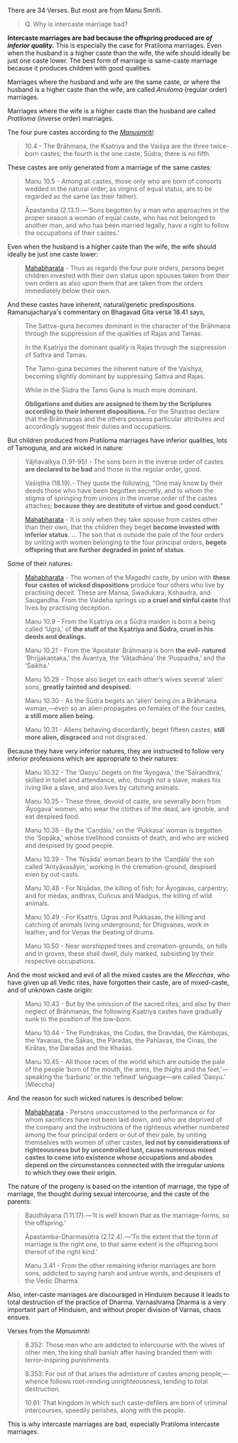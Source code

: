 There are 34 Verses.
But most are from Manu Smriti.

> Q. Why is intercaste marriage bad?

**Intercaste marriages are bad because the offspring produced are _of inferior quality._** This is especially the case for Pratiloma marriages. Even when the husband is a higher caste than the wife, the wife should ideally be just one caste lower. The best form of marriage is same-caste marriage because it produces children with good qualities.

Marriages where the husband and wife are the same caste, or where the husband is a higher caste than the wife, are called _Anuloma_ (regular order) marriages.

Marriages where the wife is a higher caste than the husband are called _Pratiloma_ (inverse order) marriages.

The four pure castes according to the _[Manusmriti](https://www.wisdomlib.org/hinduism/book/manusmriti-with-the-commentary-of-medhatithi/d/doc201736.html)_:

> 10.4 - The Brāhmaṇa, the Kṣatriya and the Vaiśya are the three twice-born castes; the fourth is the one caste, Śūdra; there is no fifth.

These castes are only generated from a marriage of the same castes:

> Manu 10.5 - Among all castes, those only who are born of consorts wedded in the natural order, as virgins of equal status, are to be regarded as the same (as their father).
> 
> Āpastamba (2.13.1).—‘Sons begotten by a man who approaches in the proper season a woman of equal caste, who has not belonged to another man, and who has been married legally, have a right to follow the occupations of their castes.’

Even when the husband is a higher caste than the wife, the wife should ideally be just one caste lower:

> [Mahabharata](https://www.sacred-texts.com/hin/m13/m13b013.htm) - Thus as regards the four pure orders, persons beget children invested with their own status upon spouses taken from their own orders as also upon them that are taken from the orders immediately below their own.

And these castes have inherent, natural/genetic predispositions. Ramanujacharya's commentary on Bhagavad Gita verse 18.41 says,

> The Sattva-guna becomes dominant in the character of the Brāhmaṇa through the suppression of the qualities of Rajas and Tamas.
> 
> In the Kṣatriya the dominant quality is Rajas through the suppression of Sattva and Tamas.
> 
> The Tamo-guna becomes the inherent nature of the Vaishya, becoming slightly dominant by suppressing Sattva and Rajas.
> 
> While in the Śūdra the Tamo Guna is much more dominant.
> 
> **Obligations and duties are assigned to them by the Scriptures according to their inherent dispositions.** For the Shastras declare that the Brāhmaṇas and the others possess particular attributes and accordingly suggest their duties and occupations.

But children produced from Pratiloma marriages have inferior qualities, lots of Tamoguna, and are wicked in nature:

> Yājñavalkya (1.91-95) - The sons born in the inverse order of castes **are declared to be bad** and those in the regular order, good.
> 
> Vaśiṣṭha (18.19).- They quote the following, “One may know by their deeds those who have been begotten secretly, and to whom the stigma of springing from unions in the inverse order of the castes attaches; **because they are destitute of virtue and good conduct.**"
> 
> [Mahabharata](https://www.sacred-texts.com/hin/m13/m13b013.htm) - It is only when they take spouse from castes other than their own, that the children they beget **become invested with inferior status**. ... The son that is outside the pale of the four orders by uniting with women belonging to the four principal orders, **begets offspring that are further degraded in point of status**.

Some of their natures:

> [Mahabharata](https://www.sacred-texts.com/hin/m13/m13b013.htm) - The women of the Magadhi caste, by union with **these four castes of wicked dispositions** produce four others who live by practising deceit. These are Mansa, Swadukara, Kshaudra, and Saugandha. From the Vaideha springs up **a cruel and sinful caste** that lives by practising deception.
> 
> Manu 10.9 - From the Kṣatriya on a Śūdra maiden is born a being called ‘Ugra,’ of **the stuff of the Kṣatriya and Śūdra, cruel in his deeds and dealings.**
> 
> Manu 10.21 - From the ‘Apostate’ Brāhmaṇa is born **the evil- natured** ‘Bhṛjjakaṇṭaka,’ the Āvantya, the ‘Vāṭadhāna’ the ‘Puṣpadha,’ and the ‘Śaikha.’
> 
> Manu 10.29 - Those also beget on each other’s wives several ‘alien’ sons, **greatly tainted and despised.**
> 
> Manu 10.30 - As the Śūdra begets an ‘alien’ being on a Brāhmaṇa woman,—even so an alien propagates on females of the four castes, **a still more alien being.**
> 
> Manu 10.31 - Aliens behaving discordantly, beget fifteen castes, **still more alien, disgraced** and not disgraced.

Because they have very inferior natures, they are instructed to follow very inferior professions which are appropriate to their natures:

> Manu 10.32 - The ‘Dasyu’ begets on the ‘Āyogava,’ the ‘Sairandhra,’ skilled in toilet and attendance, who, though not a slave, makes his living like a slave, and also lives by catching animals.
> 
> Manu 10.35 - These three, devoid of caste, are severally born from ‘Āyogava’ women, who wear the clothes of the dead, are ignoble, and eat despised food.
> 
> Manu 10.38 - By the ‘Caṇḍāla,’ on the ‘Pukkasa’ woman is begotten the ‘Sopāka,’ whose livelihood consists of death, and who are wicked and despised by good people.
> 
> Manu 10.39 - The ‘Niṣāda’ woman bears to the ‘Caṇḍāla’ the son called ‘Antyāvasāyin,’ working in the cremation-ground, despised even by out-casts.
> 
> Manu 10.48 - For Niṣādas, the killing of fish; for Āyogavas, carpentry; and for medas, andhras, Cuñcus and Madgus, the killing of wild animals.
> 
> Manu 10.49 - For Kṣattṛs, Ugras and Pukkasas, the killing and catching of animals living underground; for Dhigvaṇas, work in leather; and for Veṇas the beating of drums.
> 
> Manu 10.50 - Near worshipped trees and cremation-grounds, on hills and in groves, these shall dwell, duly marked, subsisting by their respective occupations.

And the most wicked and evil of all the mixed castes are the _Mlecchas_, who have given up all Vedic rites, have forgotten their caste, are of mixed-caste, and of unknown caste origin:

> Manu 10.43 - But by the omission of the sacred rites, and also by their neglect of Brāhmaṇas, the following Kṣatriya castes have gradually sunk to the position of the low-born.
> 
> Manu 10.44 - The Puṇḍrakas, the Coḍas, the Draviḍas, the Kāmbojas, the Yavanas, the Śākas, the Pāradas, the Pahlavas, the Cīnas, the Kirātas, the Daradas and the Khaśas.
> 
> Manu 10.45 - All those races of the world which are outside the pale of the people ‘born of the mouth, the arms, the thighs and the feet,’—speaking the ‘barbaric’ or the ‘refined’ language—are called ‘Dasyu.’ [Mleccha]

And the reason for such wicked natures is described below:

> [Mahabharata](https://www.sacred-texts.com/hin/m13/m13b013.htm) - Persons unaccustomed to the performance or for whom sacrifices have not been laid down, and who are deprived of the company and the instructions of the righteous whether numbered among the four principal orders or out of their pale, by uniting themselves with women of other castes, **led not by considerations of righteousness but by uncontrolled lust, cause numerous mixed castes to come into existence whose occupations and abodes depend on the circumstances connected with the irregular unions to which they owe their origin.**

The nature of the progeny is based on the intention of marriage, the type of marriage, the thought during sexual intercourse, and the caste of the parents:

> Baudhāyana (1.11.17).—‘It is well known that as the marriage-forms, so the offspring.’
> 
> Āpastamba-Dharmasūtra (2.12.4).—‘To the extent that the form of marriage is the right one, to that same extent is the offspring born thereof of the right kind.’
> 
> Manu 3.41 - From the other remaining inferior marriages are born sons, addicted to saying harsh and untrue words, and despisers of the Vedic Dharma.

Also, inter-caste marriages are discouraged in Hinduism because it leads to total destruction of the practice of Dharma. Varnashrama Dharma is a very important part of Hinduism, and without proper division of Varnas, chaos ensues.

Verses from the _Manusmriti_:

> 8.352: Those men who are addicted to intercourse with the wives of other men, the king shall banish after having branded them with terror-inspiring punishments.
> 
> 8.353: For out of that arises the admixture of castes among people;—whence follows root-rending unrighteousness, tending to total destruction.
> 
> 10.61: That kingdom in which such caste-defilers are born of criminal intercourses, speedily perishes, along with the people.

This is why intercaste marriages are bad, especially Pratiloma intercaste marriages.